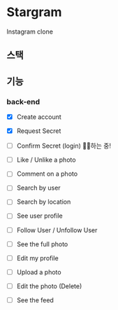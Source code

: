 # Stargram
Instagram clone 

## 스택

## 기능

### back-end
- [x] Create account
- [x] Request Secret
- [ ] Confirm Secret (login) 💪🏻하는 중!
- [ ] Like / Unlike a photo
- [ ] Comment on a photo
- [ ] Search by user
- [ ] Search by location
- [ ] See user profile
- [ ] Follow User / Unfollow User
- [ ] See the full photo
- [ ] Edit my profile
- [ ] Upload a photo
- [ ] Edit the photo (Delete)
- [ ] See the feed

